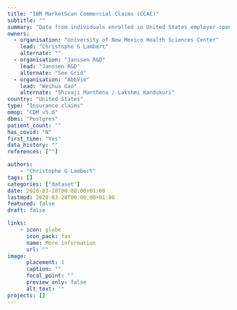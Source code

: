 ```yaml
---
title: "IBM MarketScan Commercial Claims (CCAE)"
subtitle: ""
summary: "Data from individuals enrolled in United States employer-sponsored   insurance   health   plans.   The   data includes adjudicated   health   insurance   claims   (e.g. inpatient, outpatient, and outpatient pharmacy) as well as enrollment data from large employers and health plans who provide private healthcare coverage to employees, their spouses,and dependents. Additionally, it captures laboratory tests for a subset of the covered lives. The patients in thisdatabase are aged under 65."
owners:
  - organisation: "University of New Mexico Health Sciences Center"
    lead: "Christophe G Lambert"
    alternate: ""
  - organisation: "Janssen R&D"
    lead: "Janssen R&D"
    alternate: "See Grid"
  - organisation: "AbbVie"
    lead: "Weihua Gao"
    alternate: "Shivaji Manthena / Lakshmi Kandukuri"
country: "United States"
type: "Insurance claims"
omop: "CDM v5.0"
dbms: "Postgres"
patient_count: ""
has_covid: "N"
first_time: "Yes"
data_history: ""
references: [""]

authors: 
    - "Christophe G Lambert"
tags: []
categories: ["dataset"]
date: 2020-03-28T00:00:00+01:00
lastmod: 2020-03-28T00:00:00+01:00
featured: false
draft: false

links:
    - icon: globe
      icon_pack: fas
      name: More information
      url: ""
image:
      placement: 1
      caption: ""
      focal_point: ""
      preview_only: false
      alt_text: ""
projects: []
---
```

